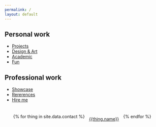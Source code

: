 ```yaml
---
permalink: /
layout: default
---
```


<article class="coolcontainer">

  <div class="cool light">
    <h2>Personal work</h2>
    <div style="text-align:left;">
    <ul>
    <li> <a href="projects/">Projects</a> </li>
    <li> <a href="designart/">Design & Art</a> </li>
    <li> <a href="academic/">Academic</a> </li>
    <li> <a href="fun/">Fun</a> </li>
    </ul>
    </div>
  </div>

  <div class="cool dark">
    <h2>Professional work</h2>
    <div style="text-align:left;">
    <ul>
    <li> <a href="freelance/">Showcase</a> </li>
    <li> <a href="references/">Rererences</a> </li>
    <li> <a href="hireme/">Hire me</a> </li>
    </ul>
    </div>
  </div>

</article>


<article class="bubble">
<div style="display:flex;flex-wrap:wrap;align-items:center;justify-content:center;">
{% for thing in site.data.contact %}
<div style="text-align:center;padding:1em;min-width:15%">
<a href="{{thing.link}}"><i class='fa fa-{{thing.icon}} fa-2x'></i><br />{{thing.name}}</a>
</div>
{% endfor %}
</div>
</article>
